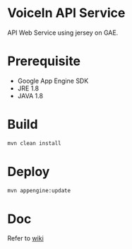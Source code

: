 VoiceIn API Service
==
API Web Service using jersey on GAE.

Prerequisite
==
- Google App Engine SDK
- JRE 1.8
- JAVA 1.8

Build
==
```sh
mvn clean install
```

Deploy
==
```sh
mvn appengine:update
```

Doc
==
Refer to [wiki](https://github.com/lockys/voicein-web-service/wiki)

